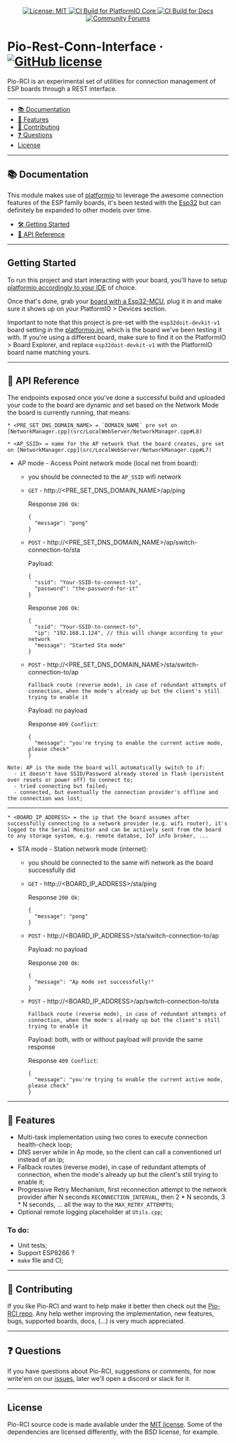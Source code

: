 <p align="center">
  <a aria-label="Pio-RCI is free to use" href="https://github.com/alanbueno/pio-rest-conn-interface/blob/master/LICENSE" target="_blank">
    <img alt="License: MIT" src="https://img.shields.io/badge/License-MIT-success.svg?style=flat-square&color=33CC12" target="_blank" />
  </a>

  <a aria-label="CI Build for PlatformIO Core" href="https://docs.platformio.org/page/core/index.html" target="_blank">
    <img alt="CI Build for PlatformIO Core" src="https://github.com/platformio/platformio-core/workflows/Core/badge.svg" target="_blank" />
  </a>
  <a aria-label="CI Build for Docs" href="https://docs.platformio.org?utm_source=github&utm_medium=core" target="_blank">
    <img alt="CI Build for Docs" src="https://github.com/platformio/platformio-core/workflows/Docs/badge.svg" target="_blank" />
  </a>
  <a aria-label="Community Forums" href="https://community.platformio.org?utm_source=github&utm_medium=core" target="_blank">
    <img alt="Community Forums" src="https://img.shields.io/badge/PlatformIO-Community-orange.svg"/>
  </a>
</p>

# Pio-Rest-Conn-Interface &middot; [![GitHub license](https://img.shields.io/badge/license-MIT-blue.svg)](https://github.com/alanbueno/pio-rest-conn-interface/blob/master/LICENSE)

Pio-RCI is an experimental set of utilities for connection management of ESP boards through a REST interface.

---

- [📚 Documentation](#-documentation)
- [🏅 Features](#-features)
- [👏 Contributing](#-contributing)
- [❓ Questions](#-questions)
- [License](#license)

---

## 📚 Documentation

<p>This module makes use of <a aria-label="platformio" href="https://platformio.org/">platformio</a> to leverage the awesome connection features of the ESP family boards, it's been tested with the <a aria-label="esp32" href="https://www.espressif.com/en/products/socs/esp32">Esp32</a> but can definitely be expanded to other models over time.</p>

- [:hammer_and_wrench: Getting Started](#getting-started)
- [🚀 API Reference](#-api-reference)

---

## Getting Started

<p>To run this project and start interacting with your board, you'll have to setup <a aria-label="platformio" href="https://platformio.org/install/integration">platformio accordingly to your IDE</a> of choice.

Once that's done, grab your <a aria-label="esp32" href="https://www.espressif.com/en/products/socs/esp32">board with a Esp32-MCU</a>, plug it in and make sure it shows up on your PlatformIO > Devices section.

Important to note that this project is pre-set with the `esp32doit-devkit-v1` board setting in the [platformio.ini](platformio.ini#L15), which is the board we've been testing it with. If you're using a different board, make sure to find it on the PlatformIO > Board Explorer, and replace `esp32doit-devkit-v1` with the PlatformIO board name matching yours.

</p>

---

## 🚀 API Reference

The endpoints exposed once you've done a successful build and uploaded your code to the board are dynamic and set based on the Network Mode the board is currently running, that means:

```
* <PRE_SET_DNS_DOMAIN_NAME> = `DOMAIN_NAME` pre set on [NetworkManager.cpp](src/LocalWebServer/NetworkManager.cpp#L8)

* <AP_SSID> = name for the AP network that the board creates, pre set on [NetworkManager.cpp](src/LocalWebServer/NetworkManager.cpp#L7)
```

- AP mode - Access Point network mode (local net from board):

  - you should be connected to the `AP_SSID` wifi network

  - `GET` - http://<PRE_SET_DNS_DOMAIN_NAME>/ap/ping

    Response `200 Ok`:

    ```
    {
      "message": "pong"
    }
    ```

  - `POST` - http://<PRE_SET_DNS_DOMAIN_NAME>/ap/switch-connection-to/sta

    Payload:

    ```
    {
      "ssid": "Your-SSID-to-connect-to",
      "password": "the-password-for-it"
    }
    ```

    Response `200 Ok`:

    ```
    {
      "ssid": "Your-SSID-to-connect-to",
      "ip": "192.168.1.124", // this will change according to your network
      "message": "Started Sta mode"
    }
    ```

  - `POST` - http://<PRE_SET_DNS_DOMAIN_NAME>/sta/switch-connection-to/ap

    `Fallback route (reverse mode), in case of redundant attempts of connection, when the mode's already up but the client's still trying to enable it`

    Payload: no payload

    Response `409 Conflict`:

    ```
    {
      "message": "you're trying to enable the current active mode, please check"
    }
    ```

```
Note: AP is the mode the board will automatically switch to if:
  - it doesn't have SSID/Password already stored in flash (persistent over resets or power off) to connect to;
  - tried connecting but failed;
  - connected, but eventually the connection provider's offline and the connection was lost;
```

---

```
* <BOARD_IP_ADDRESS> = the ip that the board assumes after successfully connecting to a network provider (e.g. wifi router), it's logged to the Serial Monitor and can be actively sent from the board to any storage system, e.g. remote databse, IoT info broker, ...
```

- STA mode - Station network mode (internet):

  - you should be connected to the same wifi network as the board successfully did

  - `GET` - http://<BOARD_IP_ADDRESS>/sta/ping

    Response `200 Ok`:

    ```
    {
      "message": "pong"
    }
    ```

  - `POST` - http://<BOARD_IP_ADDRESS>/sta/switch-connection-to/ap

    Payload: no payload

    Response `200 Ok`:

    ```
    {
      "message": "Ap mode set successfully!"
    }
    ```

  - `POST` - http://<BOARD_IP_ADDRESS>/ap/switch-connection-to/sta

    `Fallback route (reverse mode), in case of redundant attempts of connection, when the mode's already up but the client's still trying to enable it`

    Payload: both, with or without payload will provide the same response

    Response `409 Conflict`:

    ```
    {
      "message": "you're trying to enable the current active mode, please check"
    }
    ```

---

## 🏅 Features

- Multi-task implementation using two cores to execute connection health-check loop;
- DNS server while in Ap mode, so the client can call a conventioned url instead of an ip;
- Fallback routes (reverse mode), in case of redundant attempts of connection, when the mode's already up but the client's still trying to enable it;
- Progressive Retry Mechanism, first reconnection attempt to the network provider after N seconds `RECONNECTION_INTERVAL`, then 2 \* N seconds, 3 \* N seconds, ... all the way to the `MAX_RETRY_ATTEMPTS`;
- Optional remote logging placeholder at `Utils.cpp`;

### To do:
- Unit tests;
- Support ESP8266 ?
- `make` file and CI;

---

## 👏 Contributing

If you like Pio-RCI and want to help make it better then check out the [Pio-RCI repo](https://github.com/alanbueno/pio-rest-conn-interface). Any help wether improving the implementation, new features, bugs, supported boards, docs, (...) is very much appreciated.

---

## ❓ Questions

If you have questions about Pio-RCI, suggestions or comments, for now write'em on our [issues](https://github.com/alanbueno/pio-rest-conn-interface/issues), later we'll open a discord or slack for it.

---

## License

Pio-RCI source code is made available under the [MIT license](LICENSE). Some of the dependencies are licensed differently, with the BSD license, for example.
